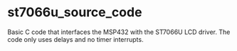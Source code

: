 # st7066u_source_code
Basic C code that interfaces the MSP432 with the ST7066U LCD driver. The code only uses delays and no timer interrupts.

